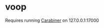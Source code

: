 # voop

Requires running [Carabiner](https://github.com/Deep-Symmetry/carabiner) on 127.0.0.1:17000
